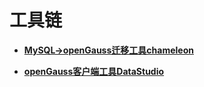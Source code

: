 # 工具链<a name="ZH-CN_TOPIC_0000001220467644"></a>

-   **[MySQL-\>openGauss迁移工具chameleon](MySQL_openGauss迁移工具chameleon.md)**  

-   **[openGauss客户端工具DataStudio](openGauss客户端工具DataStudio.md)**  


